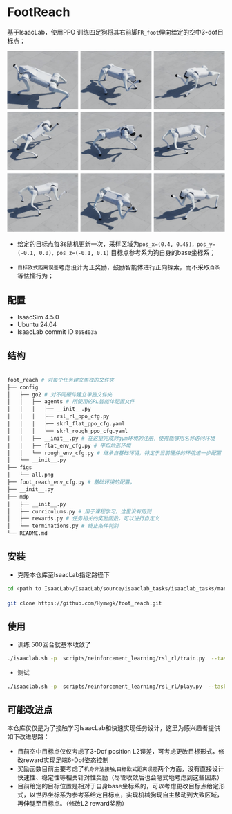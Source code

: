 # FootReach

基于IsaacLab，使用PPO 训练四足狗将其右前脚`FR_foot`伸向给定的空中3-dof目标点；


[![Foot Reach Task on Unitree Go2](figs/all.png )](https://youtu.be/vLh3emkjAtU?si=YvphiipRX-2Rei7m)


- 给定的目标点每3s随机更新一次，采样区域为`pos_x=(0.4, 0.45)，pos_y=(-0.1, 0.0)，pos_z=(-0.1, 0.1)` 目标点参考系为狗自身的base坐标系；

- `目标欧式距离误差`考虑设计为正奖励，鼓励智能体进行正向探索，而不采取`自杀`等怯懦行为；



## 配置
- IsaacSim 4.5.0
- Ubuntu 24.04
- IsaacLab commit ID `868d03a`


## 结构
```bash

foot_reach # 对每个任务建立单独的文件夹
├── config
│   ├── go2 # 对不同硬件建立单独文件夹
│   │   ├── agents # 所使用的RL智能体配置文件
│   │   │   ├── __init__.py
│   │   │   ├── rsl_rl_ppo_cfg.py
│   │   │   ├── skrl_flat_ppo_cfg.yaml
│   │   │   └── skrl_rough_ppo_cfg.yaml
│   │   ├── __init__.py # 在这里完成对gym环境的注册，使得能够用名称访问环境
│   │   ├── flat_env_cfg.py # 平坦地形环境
│   │   └── rough_env_cfg.py # 继承自基础环境，特定于当前硬件的环境进一步配置（崎岖地形）
│   └── __init__.py 
├── figs
│   └── all.png
├── foot_reach_env_cfg.py # 基础环境的配置，
├── __init__.py
├── mdp
│   ├── __init__.py 
│   ├── curriculums.py # 用于课程学习，这里没有用到
│   ├── rewards.py # 任务相关的奖励函数，可以进行自定义
│   └── terminations.py # 终止条件判别
└── README.md

```



## 安装

- 克隆本仓库至IsaacLab指定路径下
```bash
cd <path to IsaacLab>/IsaacLab/source/isaaclab_tasks/isaaclab_tasks/manager_based/locomotion/

git clone https://github.com/Hymwgk/foot_reach.git
```



## 使用

- 训练 500回合就基本收敛了
```bash
./isaaclab.sh -p  scripts/reinforcement_learning/rsl_rl/train.py  --task Isaac-FootReach-Rough-Unitree-Go2-v0 --num_envs 4068 --video --headless --max_iterations 500
```



- 测试
```bash
./isaaclab.sh -p  scripts/reinforcement_learning/rsl_rl/play.py  --task Isaac-FootReach-Rough-Unitree-Go2-Play-v0
```





## 可能改进点

本仓库仅仅是为了接触学习IsaacLab和快速实现任务设计，这里为感兴趣者提供如下改进思路：

- 目前空中目标点仅仅考虑了3-Dof position L2误差，可考虑更改目标形式，修改reward实现足端6-Dof姿态控制
- 奖励函数目前主要考虑了`机身非法接触`,`目标欧式距离误差`两个方面，没有直接设计快速性、稳定性等相关针对性奖励（尽管收敛后也会隐式地考虑到这些因素）
- 目前给定的目标位置是相对于自身base坐标系的，可以考虑更改目标点给定形式，以世界坐标系为参考系给定目标点，实现机械狗现自主移动到大致区域，再伸腿至目标点。（修改L2 reward奖励）